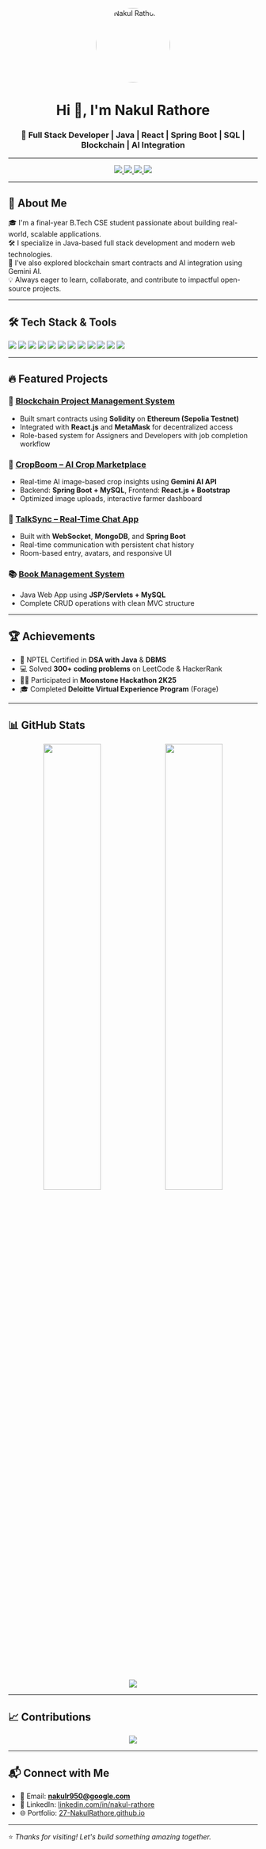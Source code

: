 <!-- Profile Header -->
<p align="center">
  <img src="https://avatars.githubusercontent.com/u/177323305?v=4" width="150" style="border-radius:50%;" alt="Nakul Rathore"/>
</p>

<h1 align="center">Hi 👋, I'm Nakul Rathore</h1>
<h3 align="center">🚀 Full Stack Developer | Java | React | Spring Boot | SQL | Blockchain | AI Integration</h3>

---

<!-- Socials and Contact -->
<p align="center">
  <a href="https://github.com/27-NakulRathore">
    <img src="https://img.shields.io/github/followers/27-NakulRathore?label=Follow&style=social" />
  </a>
  <a href="https://www.linkedin.com/in/nakul-rathore-86699b295/">
    <img src="https://img.shields.io/badge/LinkedIn-blue?logo=linkedin&logoColor=white&style=for-the-badge" />
  </a>
  <a href="mailto:nakulr950@google.com">
    <img src="https://img.shields.io/badge/Email-Mail Me-red?style=for-the-badge" />
  </a>
  <a href="https://27-nakulrathore.github.io/Portfolio---Latest/#portfolio">
    <img src="https://img.shields.io/badge/Visit-Portfolio-green?style=for-the-badge" />
  </a>
</p>

---

<!-- About Me -->
## 🧠 About Me

🎓 I'm a final-year B.Tech CSE student passionate about building real-world, scalable applications.  
🛠 I specialize in Java-based full stack development and modern web technologies.  
🤖 I’ve also explored blockchain smart contracts and AI integration using Gemini AI.  
💡 Always eager to learn, collaborate, and contribute to impactful open-source projects.

---

<!-- Skills -->
## 🛠️ Tech Stack & Tools

<p>
  <img src="https://img.shields.io/badge/Java-ED8B00?style=for-the-badge&logo=java&logoColor=white"/>
  <img src="https://img.shields.io/badge/SpringBoot-6DB33F?style=for-the-badge&logo=spring&logoColor=white"/>
  <img src="https://img.shields.io/badge/React-20232a?style=for-the-badge&logo=react&logoColor=61dafb"/>
  <img src="https://img.shields.io/badge/MySQL-005C84?style=for-the-badge&logo=mysql&logoColor=white"/>
  <img src="https://img.shields.io/badge/PostgreSQL-316192?style=for-the-badge&logo=postgresql&logoColor=white"/>
  <img src="https://img.shields.io/badge/MongoDB-4EA94B?style=for-the-badge&logo=mongodb&logoColor=white"/>
  <img src="https://img.shields.io/badge/HTML-E34F26?style=for-the-badge&logo=html5&logoColor=white"/>
  <img src="https://img.shields.io/badge/CSS-1572B6?style=for-the-badge&logo=css3&logoColor=white"/>
  <img src="https://img.shields.io/badge/JavaScript-f7df1e?style=for-the-badge&logo=javascript&logoColor=black"/>
  <img src="https://img.shields.io/badge/Git-F05032?style=for-the-badge&logo=git&logoColor=white"/>
  <img src="https://img.shields.io/badge/Gemini AI-4285F4?style=for-the-badge&logo=google&logoColor=white"/>
  <img src="https://img.shields.io/badge/Solidity-363636?style=for-the-badge&logo=solidity&logoColor=white"/>
</p>

---

<!-- Projects -->
## 🔥 Featured Projects

### 🚀 [Blockchain Project Management System](https://github.com/27-NakulRathore/JobAssigner-Blockchain.git)
- Built smart contracts using **Solidity** on **Ethereum (Sepolia Testnet)**
- Integrated with **React.js** and **MetaMask** for decentralized access
- Role-based system for Assigners and Developers with job completion workflow

### 🌾 [CropBoom – AI Crop Marketplace](https://github.com/sharmmohit/Online_farmer_Crop_Marketplace)
- Real-time AI image-based crop insights using **Gemini AI API**
- Backend: **Spring Boot + MySQL**, Frontend: **React.js + Bootstrap**
- Optimized image uploads, interactive farmer dashboard

### 💬 [TalkSync – Real-Time Chat App](https://github.com/27-NakulRathore?tab=repositories)
- Built with **WebSocket**, **MongoDB**, and **Spring Boot**
- Real-time communication with persistent chat history
- Room-based entry, avatars, and responsive UI

### 📚 [Book Management System]()
- Java Web App using **JSP/Servlets + MySQL**
- Complete CRUD operations with clean MVC structure

---

<!-- Achievements -->
## 🏆 Achievements

- 🏅 NPTEL Certified in **DSA with Java** & **DBMS**
- 💻 Solved **300+ coding problems** on LeetCode & HackerRank
- 👨‍💻 Participated in **Moonstone Hackathon 2K25**
- 🎓 Completed **Deloitte Virtual Experience Program** (Forage)

---

<!-- GitHub Stats -->
## 📊 GitHub Stats

<p align="center">
  <img src="https://github-readme-stats.vercel.app/api?username=27-NakulRathore&show_icons=true&theme=radical" width="48%" />
  <img src="https://github-readme-streak-stats.herokuapp.com?user=27-NakulRathore&theme=radical" width="48%" />
</p>

<p align="center">
  <img src="https://github-profile-trophy.vercel.app/?username=27-NakulRathore&theme=gruvbox" />
</p>

---

<!-- Contribution Graph -->
## 📈 Contributions

<p align="center">
  <img src="https://github-readme-activity-graph.vercel.app/graph?username=27-NakulRathore&theme=rogue" />
</p>

---

<!-- Contact -->
## 📬 Connect with Me

- 📧 Email: **nakulr950@google.com**  
- 💼 LinkedIn: [linkedin.com/in/nakul-rathore](https://www.linkedin.com/in/nakul-rathore-86699b295)  
- 🌐 Portfolio: [27-NakulRathore.github.io](https://27-nakulrathore.github.io/Portfolio---Latest/#portfolio)

---

⭐️ *Thanks for visiting! Let's build something amazing together.*

